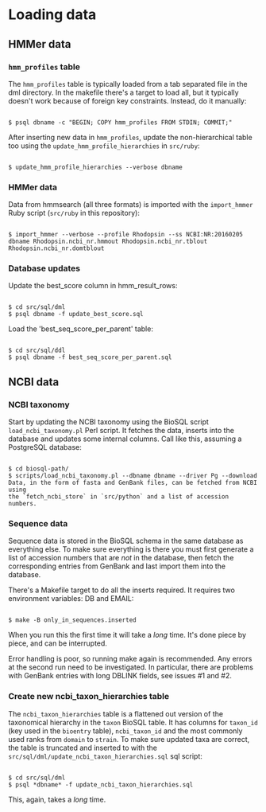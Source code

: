 # Loading data

## HMMer data

### `hmm_profiles` table

The `hmm_profiles` table is typically loaded from a tab separated file in the dml
directory.  In the makefile there's a target to load all, but it typically
doesn't work because of foreign key constraints. Instead, do it manually:

```

$ psql dbname -c "BEGIN; COPY hmm_profiles FROM STDIN; COMMIT;"

```

After inserting new data in `hmm_profiles`, update the non-hierarchical table too
using the `update_hmm_profile_hierarchies` in `src/ruby`:

```

$ update_hmm_profile_hierarchies --verbose dbname

```

### HMMer data

Data from hmmsearch (all three formats) is imported with the `import_hmmer` 
Ruby script (`src/ruby` in this repository):

```

$ import_hmmer --verbose --profile Rhodopsin --ss NCBI:NR:20160205 dbname Rhodopsin.ncbi_nr.hmmout Rhodopsin.ncbi_nr.tblout Rhodopsin.ncbi_nr.domtblout

```

### Database updates

Update the best_score column in hmm_result_rows:

```

$ cd src/sql/dml
$ psql dbname -f update_best_score.sql

```

Load the 'best_seq_score_per_parent' table:

```

$ cd src/sql/ddl
$ psql dbname -f best_seq_score_per_parent.sql

```

## NCBI data

### NCBI taxonomy

Start by updating the NCBI taxonomy using the BioSQL script `load_ncbi_taxonomy.pl` 
Perl script. It fetches the data, inserts into the database and updates some internal
columns. Call like this, assuming a PostgreSQL database:

```

$ cd biosql-path/
$ scripts/load_ncbi_taxonomy.pl --dbname dbname --driver Pg --download
Data, in the form of fasta and GenBank files, can be fetched from NCBI using
the `fetch_ncbi_store` in `src/python` and a list of accession numbers.

```

### Sequence data

Sequence data is stored in the BioSQL schema in the same database as everything 
else. To make sure everything is there you must first generate a list of accession
numbers that are *not* in the database, then fetch the corresponding entries from
GenBank and last import them into the database.

There's a Makefile target to do all the inserts required. It requires
two environment variables: DB and EMAIL:

```

$ make -B only_in_sequences.inserted

```

When you run this the first time it will take a *long* time. It's done
piece by piece, and can be interrupted.

Error handling is poor, so running make again is recommended. Any errors at
the second run need to be investigated. In particular, there are problems with
GenBank entries with long DBLINK fields, see issues #1 and #2.

### Create new ncbi_taxon_hierarchies table

The `ncbi_taxon_hierarchies` table is a flattened out version of the taxonomical
hierarchy in the `taxon` BioSQL table. It has columns for `taxon_id` (key used in
the `bioentry` table), `ncbi_taxon_id` and the most commonly used ranks from `domain`
to `strain`. To make sure updated taxa are correct, the table is truncated and
inserted to with the `src/sql/dml/update_ncbi_taxon_hierarchies.sql` sql script:

```

$ cd src/sql/dml
$ psql *dbname* -f update_ncbi_taxon_hierarchies.sql

```

This, again, takes a *long* time.
